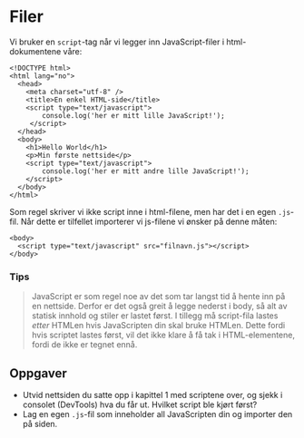 # Filer

Vi bruker en `script`-tag når vi legger inn JavaScript-filer i html-dokumentene våre:

```markup
<!DOCTYPE html>
<html lang="no">
  <head>
    <meta charset="utf-8" />
    <title>En enkel HTML-side</title>
    <script type="text/javascript">
        console.log('her er mitt lille JavaScript!');
     </script>
  </head>
  <body>
    <h1>Hello World</h1>
    <p>Min første nettside</p>
    <script type="text/javascript">
        console.log('her er mitt andre lille JavaScript!');
    </script>
  </body>
</html>
```

Som regel skriver vi ikke script inne i html-filene, men har det i en egen `.js`-fil. Når dette er tilfellet importerer vi js-filene vi ønsker på denne måten:

```markup
<body>
  <script type="text/javascript" src="filnavn.js"></script>
</body>
```

### Tips

> JavaScript er som regel noe av det som tar langst tid å hente inn på en nettside. Derfor er det også greit å legge nederst i body, så alt av statisk innhold og stiler er lastet først. I tillegg må script-fila lastes _etter_ HTMLen hvis JavaScripten din skal bruke HTMLen. Dette fordi hvis scriptet lastes først, vil det ikke klare å få tak i HTML-elementene, fordi de ikke er tegnet ennå.

## Oppgaver

* Utvid nettsiden du satte opp i kapittel 1 med scriptene over, og sjekk i consolet \(DevTools\) hva du får ut. Hvilket script ble kjørt først?
* Lag en egen `.js`-fil som inneholder all JavaScripten din og importer den på siden.

